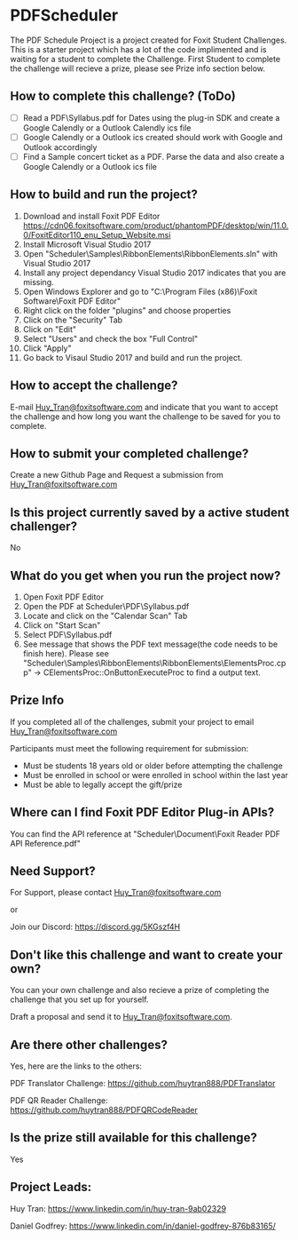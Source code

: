 # PDFScheduler

The PDF Schedule Project is a project created for Foxit Student Challenges. This is a starter project which has a lot of the code implimented and is waiting for a student to complete the Challenge. First Student to complete the challenge will recieve a prize, please see Prize info section below.

## How to complete this challenge? (ToDo)
- [ ] Read a PDF\Syllabus.pdf for Dates using the plug-in SDK and create a Google Calendly or a Outlook Calendly ics file
- [ ] Google Calendly or a Outlook ics created should work with Google and Outlook accordingly
- [ ] Find a Sample concert ticket as a PDF.  Parse the data and also create a Google Calendly or a Outlook ics file

## How to build and run the project?
1. Download and install Foxit PDF Editor https://cdn06.foxitsoftware.com/product/phantomPDF/desktop/win/11.0.0/FoxitEditor110_enu_Setup_Website.msi
2. Install Microsoft Visual Studio 2017
3. Open "Scheduler\Samples\RibbonElements\RibbonElements.sln" with Visual Studio 2017
4. Install any project dependancy Visual Studio 2017 indicates that you are missing.
5. Open Windows Explorer and go to "C:\Program Files (x86)\Foxit Software\Foxit PDF Editor\"
6. Right click on the folder "plugins" and choose properties
7. Click on the "Security" Tab
8. Click on "Edit"
9. Select "Users" and check the box "Full Control"
10. Click "Apply"
11. Go back to Visaul Studio 2017 and build and run the project.

## How to accept the challenge?
E-mail Huy_Tran@foxitsoftware.com and indicate that you want to accept the challenge and how long you want the challenge to be saved for you to complete.

## How to submit your completed challenge?
Create a new Github Page and Request a submission from Huy_Tran@foxitsoftware.com

## Is this project currently saved by a active student challenger?
No

## What do you get when you run the project now?
1. Open Foxit PDF Editor
2. Open the PDF at Scheduler\PDF\Syllabus.pdf
3. Locate and click on the "Calendar Scan" Tab 
4. Click on "Start Scan"
5. Select PDF\Syllabus.pdf
6. See message that shows the PDF text message(the code needs to be finish here).  Please see "Scheduler\Samples\RibbonElements\RibbonElements\ElementsProc.cpp" -> CElementsProc::OnButtonExecuteProc to find a output text.


## Prize Info
If you completed all of the challenges, submit your project to email Huy_Tran@foxitsoftware.com

Participants must meet the following requirement for submission:
* Must be students 18 years old or older before attempting the challenge
* Must be enrolled in school or were enrolled in school within the last year
* Must be able to legally accept the gift/prize

## Where can I find Foxit PDF Editor Plug-in APIs?
You can find the API reference at "Scheduler\Document\Foxit Reader PDF API Reference.pdf"

## Need Support?
For Support, please contact Huy_Tran@foxitsoftware.com

or

Join our Discord: https://discord.gg/5KGszf4H

## Don't like this challenge and want to create your own?
You can your own challenge and also recieve a prize of completing the challenge that you set up for yourself.  

 Draft a proposal and send it to Huy_Tran@foxitsoftware.com.

## Are there other challenges? 
Yes, here are the links to the others:

PDF Translator Challenge: https://github.com/huytran888/PDFTranslator

PDF QR Reader Challenge: https://github.com/huytran888/PDFQRCodeReader

## Is the prize still available for this challenge?
Yes

## Project Leads:
Huy Tran: https://www.linkedin.com/in/huy-tran-9ab02329

Daniel Godfrey: https://www.linkedin.com/in/daniel-godfrey-876b83165/
